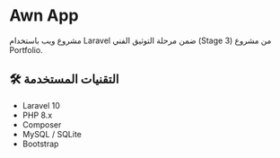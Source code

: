 # Awn App

مشروع ويب باستخدام Laravel ضمن مرحلة التوثيق الفني (Stage 3) من مشروع Portfolio.

## 🛠️ التقنيات المستخدمة
- Laravel 10
- PHP 8.x
- Composer
- MySQL / SQLite
- Bootstrap

